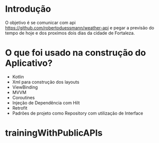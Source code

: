 

# Introdução
O objetivo é se comunicar com api https://github.com/robertoduessmann/weather-api e pegar a previsão do tempo de hoje e dos proximos dois dias da cidade de Fortaleza.

# O que foi usado na construção do Aplicativo?
- Kotlin
- Xml para construção dos layouts
- ViewBinding
- MVVM
- Coroutines
- Injeção de Dependência com Hilt
- Retrofit
- Padrões de projeto como Repository com utilização de Interface
# trainingWithPublicAPIs

